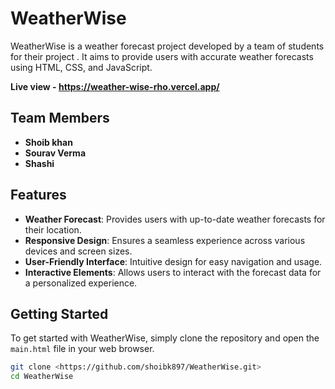 # WeatherWise
WeatherWise is a weather forecast project developed by a team of students for their project . It aims to provide users with accurate weather forecasts using HTML, CSS, and JavaScript.

**Live view - https://weather-wise-rho.vercel.app/**

## Team Members
- **Shoib khan**
- **Sourav Verma** 
- **Shashi**


## Features
- **Weather Forecast**: Provides users with up-to-date weather forecasts for their location.
- **Responsive Design**: Ensures a seamless experience across various devices and screen sizes.
- **User-Friendly Interface**: Intuitive design for easy navigation and usage.
- **Interactive Elements**: Allows users to interact with the forecast data for a personalized experience.

## Getting Started
To get started with WeatherWise, simply clone the repository and open the `main.html` file in your web browser.

```bash
git clone <https://github.com/shoibk897/WeatherWise.git>
cd WeatherWise
